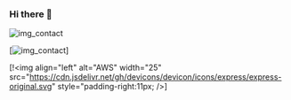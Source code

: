 ### Hi there 👋

![img_contact](/img/globe-light.svg)

[![img_contact](/img/globe-light.svg)]

[!<img align="left" alt="AWS" width="25" src="https://cdn.jsdelivr.net/gh/devicons/devicon/icons/express/express-original.svg" style="padding-right:11px; />]
          
<!--

### Connect with me:


Here are some ideas to get you started:

- 🔭 I’m currently working on ...
- 🌱 I’m currently learning ...
- 👯 I’m looking to collaborate on ...
- 🤔 I’m looking for help with ...
- 💬 Ask me about ...
- 📫 How to reach me: ...
- 😄 Pronouns: ...
- ⚡ Fun fact: ...
-->
